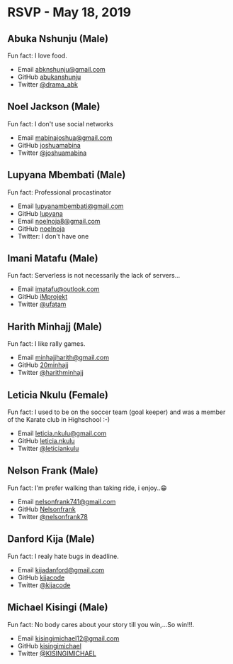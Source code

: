 # RSVP - May 18, 2019

## Abuka Nshunju (Male)

Fun fact: I love food.

- Email [abknshunju@gmail.com](mailto:abknshunju@gmail.com)
- GitHub [abukanshunju](https://github.com/abk47)
- Twitter [@drama_abk](https://twitter.com/drama_abk)

## Noel Jackson (Male)

Fun fact: I don't use social  networks

- Email [mabinajoshua@gmail.com](mailto:mabinajoshua@gmail.com)
- GitHub [joshuamabina](https://github.com/joshuambina)
- Twitter [@joshuamabina](https://twitter.com/joshuamabina)

## Lupyana Mbembati (Male)

Fun fact: Professional procastinator

- Email [lupyanambembati@gmail.com](lupyanambembati@gmail.com)
- GitHub [lupyana](https://github.com/lupyana)
- Email [noelnoja8@gmail.com](mailto:noelnoja8@gmail.com)
- GitHub [noelnoja](https://github.com/noelnoja)
- Twitter: I don't have one 

## Imani Matafu (Male)

Fun fact: Serverless is not necessarily the lack of servers...

- Email [imatafu@outlook.com](mailto:imatafu@outlook.com)
- GitHub [iMprojekt](https://github.com/iMprojekt)
- Twitter [@ufatam](https://twitter.com/ufatam)

## Harith Minhajj (Male)

Fun fact: I like rally games.

- Email [minhajjharith@gmail.com](mailto:minhajjharith@gmail.com)
- GitHub [20minhajj](https://github.com/20minhajj)
- Twitter [@harithminhajj](https://twitter.com/harithminhajj)

## Leticia Nkulu (Female)

Fun fact:  I used to be on the soccer team (goal keeper) and was a  member of the Karate club in Highschool :-)

- Email [leticia.nkulu@gmail.com](mailto:leticia.nkulu@gmail.com)
- GitHub [leticia.nkulu](https://github.com/letynk)
- Twitter [@leticiankulu](https://twitter.com/leticiankulu)

## Nelson Frank (Male)

Fun fact: I'm prefer walking than taking ride, i enjoy..😁

- Email [nelsonfrank741@gmail.com](mailto:nelsonfrank741@gmail.com)
- GitHub [Nelsonfrank](https://github.com/Nelsonfrank)
- Twitter [@nelsonfrank78](https://twitter.com/@nelsonfrank78)

## Danford Kija (Male)

Fun fact: I realy hate bugs in deadline.

- Email [kijadanford@gmail.com](mailto:kijadanford@gmail.com)
- GitHub [kijacode](https://github.com/kijacode)
- Twitter [@kijacode](https://twitter.com/kijacode)

## Michael Kisingi (Male)

Fun fact: No body cares about your story till you win,...So win!!!.

- Email [kisingimichael12@gmail.com](mailto:kisingimichael12@gmail.com)
- GitHub [kisingimichael](https://github.com/kisingimichael)
- Twitter [@KISINGIMICHAEL](https://twitter.com/KISINGIMICHAEL)
